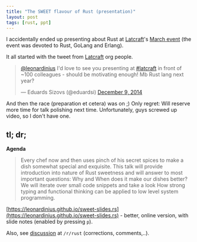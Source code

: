 ```yaml
---
title: "The SWEET flavour of Rust (presentation)"
layout: post
tags: [rust, ppt]
---
```


I accidentally ended up presenting about Rust at [Latcraft][1]'s
[March event][2] (the event was devoted to Rust, GoLang and Erlang).

It all started with the tweet from [Latcraft][1] org people.

<blockquote class="twitter-tweet" lang="en"><p><a href="https://twitter.com/leonardinius">@leonardinius</a> I&#39;d love to see you presenting at <a href="https://twitter.com/hashtag/latcraft?src=hash">#latcraft</a> in front of ~100 colleagues - should be motivating enough! Mb Rust lang next year?</p>&mdash; Eduards Sizovs (@eduardsi) <a href="https://twitter.com/eduardsi/status/542342405669015552">December 9, 2014</a></blockquote>
<script async src="//platform.twitter.com/widgets.js" charset="utf-8"></script>

And then the race (preparation et cetera) was on ;) Only regret: Will reserve
more time for talk polishing next time.  Unfortunately, guys screwed up video,
so I don't have one.

## tl; dr; ###

**Agenda**

> Every chef now and then uses pinch of his secret spices to make a dish
> somewhat special and exquisite. This talk will provide introduction into
> nature of Rust sweetness and will answer to most important questions: Why and
> When does it make our dishes better? We will iterate over small code snippets
> and take a look How strong typing and functional thinking can be applied to
> low level system programming.

[https://leonardinius.github.io/sweet-slides.rs](https://leonardinius.github.io/sweet-slides.rs) - better, online version, with slide notes (enabled by pressing `p`).

Also, see [discussion](https://www.reddit.com/r/rust/comments/2zc7kc/the_sweet_flavour_of_rust_introduction_ppt/) at `/r/rust` (corrections, comments,..).

<script async class="speakerdeck-embed" 
  data-id="0b27dfc80cb641acb54291bcde6f7786" 
  data-ratio="1.33159947984395" 
  src="//speakerdeck.com/assets/embed.js">
</script>

<!-- references -->
[1]: http://latcraft.lv/ "Latcraft"
[2]: http://www.eventbrite.com/e/latcraft-march-event-tickets-15802826680 "Event"
[3]: https://leonardinius.github.io/sweet-slides.rs "Online version"
